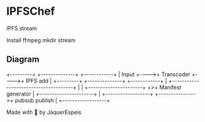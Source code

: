 # IPFSChef
IPFS stream

Install ffmpeg
mkdir stream


## Diagram

  +---------+     +--------------+     +------------+
  |  Input  +---->+  Transcoder  +---->+  IPFS add  |
  +---------+     +--------------+     +------------+
                                              |
       +--------------------------------------+
       |
       | +----------------------+
       +>+  Manifest generator  |
         +----------------------+
                   |                +------------------+
                   +--------------->+  pubsub publish  |
                                    +------------------+

Made with :rainbow: by JáquerEspeis
